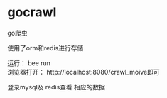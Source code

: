 # gocrawl
go爬虫

使用了orm和redis进行存储  

运行：
bee  run   
浏览器打开：
http://localhost:8080/crawl_moive即可  


登录mysql及 redis查看 相应的数据    


